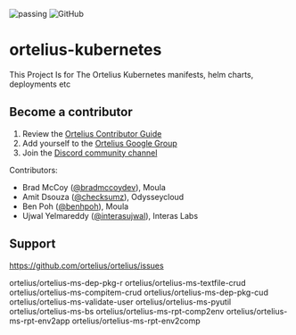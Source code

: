 ![passing](https://github.com/ortelius/kubernetes/actions/workflows/ci.yml/badge.svg) ![GitHub](https://img.shields.io/github/license/ortelius/kubernetes) 
# ortelius-kubernetes
This Project Is for The Ortelius Kubernetes manifests, helm charts, deployments etc

## Become a contributor

1) Review the [Ortelius Contributor Guide](https://docs.ortelius.io/guides/contributorguide/)
2) Add yourself to the [Ortelius Google Group](https://groups.google.com/g/ortelius-dev)
3) Join the [Discord community channel](https://discord.gg/ZtXU74x)

Contributors:
* Brad McCoy ([@bradmccoydev](https://github.com/bradmccoydev)), Moula
* Amit Dsouza ([@checksumz](https://github.com/checksumz)), Odysseycloud
* Ben Poh ([@benhpoh](https://github.com/benhpoh)), Moula
* Ujwal Yelmareddy ([@interasujwal](https://github.com/interasujwal)), Interas Labs

## Support

https://github.com/ortelius/ortelius/issues

ortelius/ortelius-ms-dep-pkg-r
ortelius/ortelius-ms-textfile-crud
ortelius/ortelius-ms-compitem-crud
ortelius/ortelius-ms-dep-pkg-cud
ortelius/ortelius-ms-validate-user
ortelius/ortelius-ms-pyutil
ortelius/ortelius-ms-bs
ortelius/ortelius-ms-rpt-comp2env
ortelius/ortelius-ms-rpt-env2app
ortelius/ortelius-ms-rpt-env2comp
